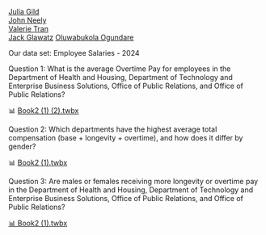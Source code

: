 [Julia Gild](https://github.com/JuliaGild)  
[John Neely](https://github.com/NeelyJohn)  
[Valerie Tran](https://github.com/vvt15)  
[Jack Glawatz](https://github.com/jackglawatz) 
[Oluwabukola Ogundare](https://github.com/RachaelOgundare)

Our data set: Employee Salaries - 2024

Question 1: What is the average Overtime Pay for employees in the Department of Health and Housing, Department of Technology and Enterprise Business Solutions, Office of Public Relations, and Office of Public Relations?


📊 [Book2 (1) (2).twbx](./Book2%20(1)%20(2).twbx)


Question 2: Which departments have the highest average total compensation (base + longevity + overtime), and how does it differ by gender?

📊 [Book2 (1).twbx](./Book2%20(1).twbx)



Question 3: Are males or females receiving more longevity or overtime pay in the Department of Health and Housing, Department of Technology and Enterprise Business Solutions, Office of Public Relations, and Office of Public Relations?

[📊 Book2 (1).twbx](./Book2%20(3).twbx)
